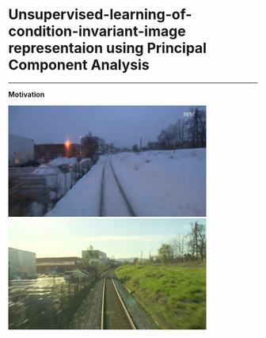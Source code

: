 # Unsupervised-learning-of-condition-invariant-image representaion using Principal Component Analysis

---

**Motivation**

<img src="images/winter-00358.png" width="400"> <img src="images/spring-00358.png" width="400">
